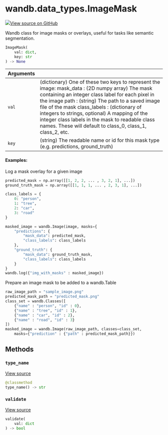 # wandb.data\_types.ImageMask

[![](https://www.tensorflow.org/images/GitHub-Mark-32px.png)View source on GitHub](https://www.github.com/wandb/client/tree/v0.11.0/wandb/sdk/data_types.py#L1266-L1441)

Wandb class for image masks or overlays, useful for tasks like semantic segmentation.

```python
ImageMask(
    val: dict,
    key: str
) -> None
```

| Arguments |  |
| :--- | :--- |
| `val` | \(dictionary\) One of these two keys to represent the image: mask\_data : \(2D numpy array\) The mask containing an integer class label for each pixel in the image path : \(string\) The path to a saved image file of the mask class\_labels : \(dictionary of integers to strings, optional\) A mapping of the integer class labels in the mask to readable class names. These will default to class\_0, class\_1, class\_2, etc. |
| `key` | \(string\) The readable name or id for this mask type \(e.g. predictions, ground\_truth\) |

#### Examples:

Log a mask overlay for a given image

```python
predicted_mask = np.array([[1, 2, 2, ... , 3, 2, 1], ...])
ground_truth_mask = np.array([[1, 1, 1, ... , 2, 3, 1], ...])

class_labels = {
    0: "person",
    1: "tree",
    2: "car",
    3: "road"
}

masked_image = wandb.Image(image, masks={
    "predictions": {
        "mask_data": predicted_mask,
        "class_labels": class_labels
    },
    "ground_truth": {
        "mask_data": ground_truth_mask,
        "class_labels": class_labels
    }
}
wandb.log({"img_with_masks" : masked_image})
```

Prepare an image mask to be added to a wandb.Table

```python
raw_image_path = "sample_image.png"
predicted_mask_path = "predicted_mask.png"
class_set = wandb.Classes([
    {"name" : "person", "id" : 0},
    {"name" : "tree", "id" : 1},
    {"name" : "car", "id" : 2},
    {"name" : "road", "id" : 3}
])
masked_image = wandb.Image(raw_image_path, classes=class_set,
    masks={"prediction" : {"path" : predicted_mask_path}})
```

## Methods

### `type_name` <a id="type_name"></a>

[View source](https://www.github.com/wandb/client/tree/v0.11.0/wandb/sdk/data_types.py#L1411-L1413)

```python
@classmethod
type_name() -> str
```

### `validate` <a id="validate"></a>

[View source](https://www.github.com/wandb/client/tree/v0.11.0/wandb/sdk/data_types.py#L1415-L1441)

```python
validate(
    val: dict
) -> bool
```

